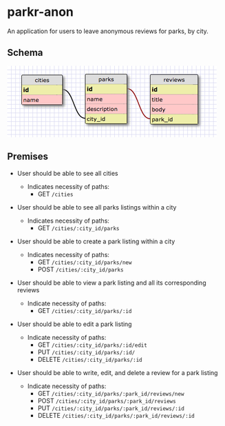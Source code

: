 # parkr-anon

An application for users to leave anonymous reviews for parks, by city.

## Schema

![Schema for Parkr-Anon](app/assets/images/parkr-anon-schema.png)

## Premises

* User should be able to see all cities

  * Indicates necessity of paths:
    * GET `/cities`

* User should be able to see all parks listings within a city

  * Indicates necessity of paths:
    * GET `/cities/:city_id/parks`

* User should be able to create a park listing within a city

  * Indicates necessity of paths:
    * GET `/cities/:city_id/parks/new`
    * POST `/cities/:city_id/parks`

* User should be able to view a park listing and all its corresponding reviews

  * Indicate necessity of paths:
    * GET `/cities/:city_id/parks/:id`

* User should be able to edit a park listing

  * Indicate necessity of paths:
    * GET `/cities/:city_id/parks/:id/edit`
    * PUT `/cities/:city_id/parks/:id/`
    * DELETE `/cities/:city_id/parks/:id`

* User should be able to write, edit, and delete a review for a park listing

  * Indicate necessity of paths:
    * GET `/cities/:city_id/parks/:park_id/reviews/new`
    * POST `/cities/:city_id/parks/:park_id/reviews`
    * PUT `/cities/:city_id/parks/:park_id/reviews/:id`
    * DELETE `/cities/:city_id/parks/:park_id/reviews/:id`
